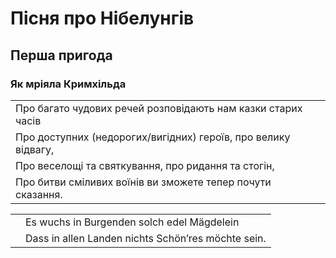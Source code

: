 # Пісня про Нібелунгів

## Перша пригода

### Як мріяла Кримхільда
<table>
<tr>
<td>Про багато чудових речей розповідають нам казки старих часів</td>
<td></td>
</tr>

<tr>
    <td>Про доступних (недорогих/вигідних) героїв, про велику відвагу,</td>
    <td> </td>
</tr>

<tr>
<td>Про веселощі та святкування, про ридання та стогін,</td>
<td> </td>
</tr>
<tr>
<td>Про битви сміливих воїнів ви зможете тепер почути сказання.</td>
<td> </td>
</tr>
</table>

<table>
<tr>
    <td></td>
<td> Es wuchs in Burgenden solch edel Mägdelein </td>
</tr>

<tr>
    <td></td>
    <td>Dass in allen Landen nichts Schönʼres möchte sein.</td>
    </tr>
</table>

